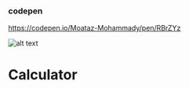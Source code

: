### codepen 
https://codepen.io/Moataz-Mohammady/pen/RBrZYz

![alt text](https://i2.wp.com/www.samuelpath.com/wp-content/uploads/2017/03/freecodecamp.jpeg?resize=525%2C175"freecodecamp")

# Calculator 

